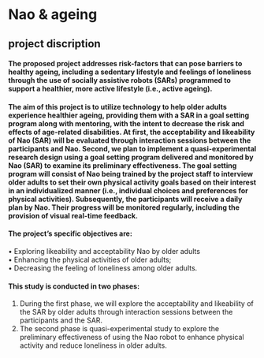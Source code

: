 # Nao & ageing
## project discription 

#### The proposed project addresses risk-factors that can pose barriers to healthy ageing, including a sedentary lifestyle and feelings of loneliness through the use of socially assistive robots (SARs) programmed to support a healthier, more active lifestyle (i.e., active ageing). 

#### The aim of this project is to utilize technology to help older adults experience healthier ageing, providing them with a SAR in a goal setting program along with mentoring, with the intent to decrease the risk and effects of age-related disabilities. At first, the acceptability and likeability of Nao (SAR) will be evaluated through interaction sessions between the participants and Nao. Second, we plan to implement a quasi-experimental research design using a goal setting program delivered and monitored by Nao (SAR) to examine its preliminary effectiveness. The goal setting program will consist of Nao being trained by the project staff to interview older adults to set their own physical activity goals based on their interest in an individualized manner (i.e., individual choices and preferences for physical activities). Subsequently, the participants will receive a daily plan by Nao. Their progress will be monitored regularly, including the provision of visual real-time feedback.   

#### The project’s specific objectives are:  
•	 Exploring likeability and acceptability Nao by older adults  
•	 Enhancing the physical activities of older adults;  
•	 Decreasing the feeling of loneliness among older adults.  

#### This study is conducted in two phases:  
1.	During the first phase, we will explore the acceptability and likeability of the SAR by older adults through interaction sessions between the participants and the SAR.  
2.	The second phase is quasi-experimental study to explore the preliminary effectiveness of using the Nao robot to enhance physical activity and reduce loneliness in older adults.

